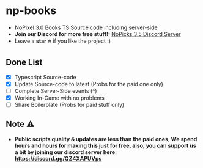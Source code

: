 # np-books
- NoPixel 3.0 Books TS Source code including server-side
- **Join our Discord for more free stuff!:** [NoPicks 3.5 Discord Server](https://discord.gg/QZ4XAPUVps)
- Leave a **star ⭐** if you like the project :) 

## Done List
- [x] Typescript Source-code
- [x] Update Source-code to latest (Probs for the paid one only)
- [ ] Complete Server-Side events (^)
- [x] Working In-Game with no problems
- [ ] Share Boilerplate (Probs for paid stuff only)

## Note ⚠
- **Public scripts quality & updates are less than the paid ones, We spend hours and hours for making this just for free, also, you can support us a bit by joining our discord server here: https://discord.gg/QZ4XAPUVps**
